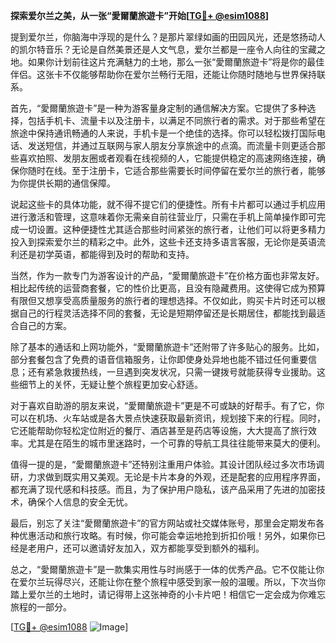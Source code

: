 **探索爱尔兰之美，从一张“愛爾蘭旅遊卡”开始[[TG💪+ @esim1088](https://t.me/s/esim1088)]**

提到爱尔兰，你脑海中浮现的是什么？是那片翠绿如画的田园风光，还是悠扬动人的凯尔特音乐？无论是自然美景还是人文气息，爱尔兰都是一座令人向往的宝藏之地。如果你计划前往这片充满魅力的土地，那么一张“愛爾蘭旅遊卡”将是你的最佳伴侣。这张卡不仅能够帮助你在爱尔兰畅行无阻，还能让你随时随地与世界保持联系。

首先，“愛爾蘭旅遊卡”是一种为游客量身定制的通信解决方案。它提供了多种选择，包括手机卡、流量卡以及注册卡，以满足不同旅行者的需求。对于那些希望在旅途中保持通讯畅通的人来说，手机卡是一个绝佳的选择。你可以轻松拨打国际电话、发送短信，并通过互联网与家人朋友分享旅途中的点滴。而流量卡则更适合那些喜欢拍照、发朋友圈或者观看在线视频的人，它能提供稳定的高速网络连接，确保你随时在线。至于注册卡，它适合那些需要长时间停留在爱尔兰的旅行者，能够为你提供长期的通信保障。

说起这些卡的具体功能，就不得不提它们的便捷性。所有卡片都可以通过手机应用进行激活和管理，这意味着你无需亲自前往营业厅，只需在手机上简单操作即可完成一切设置。这种便捷性尤其适合那些时间紧张的旅行者，让他们可以将更多精力投入到探索爱尔兰的精彩之中。此外，这些卡还支持多语言客服，无论你是英语流利还是初学英语，都能得到及时的帮助和支持。

当然，作为一款专门为游客设计的产品，“愛爾蘭旅遊卡”在价格方面也非常友好。相比起传统的运营商套餐，它的性价比更高，且没有隐藏费用。这使得它成为预算有限但又想享受高质量服务的旅行者的理想选择。不仅如此，购买卡片时还可以根据自己的行程灵活选择不同的套餐，无论是短期停留还是长期居住，都能找到最适合自己的方案。

除了基本的通话和上网功能外，“愛爾蘭旅遊卡”还附带了许多贴心的服务。比如，部分套餐包含了免费的语音信箱服务，让你即使身处异地也能不错过任何重要信息；还有紧急救援热线，一旦遇到突发状况，只需一键拨号就能获得专业援助。这些细节上的关怀，无疑让整个旅程更加安心舒适。

对于喜欢自助游的朋友来说，“愛爾蘭旅遊卡”更是不可或缺的好帮手。有了它，你可以在机场、火车站或是各大景点快速获取最新资讯，规划接下来的行程。同时，它还能帮助你轻松定位附近的餐厅、酒店甚至是药店等设施，大大提高了旅行效率。尤其是在陌生的城市里迷路时，一个可靠的导航工具往往能带来莫大的便利。

值得一提的是，“愛爾蘭旅遊卡”还特别注重用户体验。其设计团队经过多次市场调研，力求做到既实用又美观。无论是卡片本身的外观，还是配套的应用程序界面，都充满了现代感和科技感。而且，为了保护用户隐私，该产品采用了先进的加密技术，确保个人信息的安全无忧。

最后，别忘了关注“愛爾蘭旅遊卡”的官方网站或社交媒体账号，那里会定期发布各种优惠活动和旅行攻略。有时候，你可能会幸运地抢到折扣价哦！另外，如果你已经是老用户，还可以邀请好友加入，双方都能享受到额外的福利。

总之，“愛爾蘭旅遊卡”是一款集实用性与时尚感于一体的优秀产品。它不仅能让你在爱尔兰玩得尽兴，还能让你在整个旅程中感受到家一般的温暖。所以，下次当你踏上爱尔兰的土地时，请记得带上这张神奇的小卡片吧！相信它一定会成为你难忘旅程的一部分。

[[TG💪+ @esim1088](https://t.me/s/esim1088) ![Image](https://i.postimg.cc/4NQfJmqS/Snipaste-2025-05-13-00-14-12.png)]